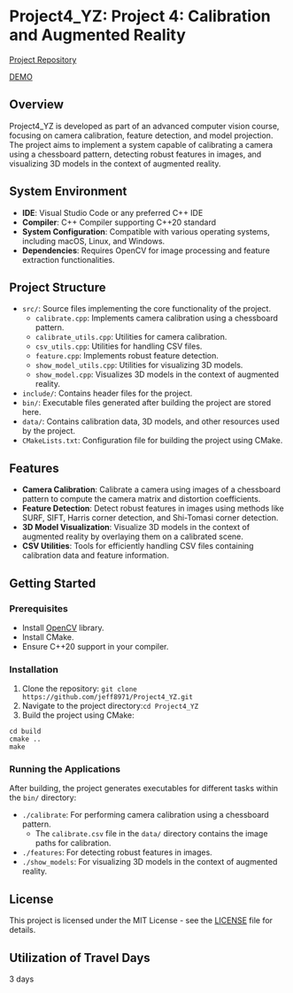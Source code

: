 # Project4_YZ: Project 4: Calibration and Augmented Reality

[Project Repository](https://github.com/jeff8971/Project4_YZ)

[DEMO](https://drive.google.com/file/d/1jM_PgVTPZHYQJVXBxExOj3yt8gHMWUUf/view?usp=drive_link)

## Overview
Project4_YZ is developed as part of an advanced computer vision course, focusing on camera calibration, feature detection, and model projection. The project aims to implement a system capable of calibrating a camera using a chessboard pattern, detecting robust features in images, and visualizing 3D models in the context of augmented reality.


## System Environment
- **IDE**: Visual Studio Code or any preferred C++ IDE
- **Compiler**: C++ Compiler supporting C++20 standard
- **System Configuration**: Compatible with various operating systems, including macOS, Linux, and Windows.
- **Dependencies**: Requires OpenCV for image processing and feature extraction functionalities.

## Project Structure
- `src/`: Source files implementing the core functionality of the project.
  - `calibrate.cpp`: Implements camera calibration using a chessboard pattern.
  - `calibrate_utils.cpp`: Utilities for camera calibration.
  - `csv_utils.cpp`: Utilities for handling CSV files.
  - `feature.cpp`: Implements robust feature detection.
  - `show_model_utils.cpp`: Utilities for visualizing 3D models.
  - `show_model.cpp`: Visualizes 3D models in the context of augmented reality.
- `include/`: Contains header files for the project.
- `bin/`: Executable files generated after building the project are stored here.
- `data/`: Contains calibration data, 3D models, and other resources used by the project.
- `CMakeLists.txt`: Configuration file for building the project using CMake.


## Features
- **Camera Calibration**: Calibrate a camera using images of a chessboard pattern to compute the camera matrix and distortion coefficients.
- **Feature Detection**: Detect robust features in images using methods like SURF, SIFT, Harris corner detection, and Shi-Tomasi corner detection.
- **3D Model Visualization**: Visualize 3D models in the context of augmented reality by overlaying them on a calibrated scene.
- **CSV Utilities**: Tools for efficiently handling CSV files containing calibration data and feature information.


## Getting Started
### Prerequisites
- Install [OpenCV](https://opencv.org/releases/) library.
- Install CMake.
- Ensure C++20 support in your compiler.

### Installation
1. Clone the repository:
```git clone https://github.com/jeff8971/Project4_YZ.git```
2. Navigate to the project directory:```cd Project4_YZ```
3. Build the project using CMake:
```
cd build
cmake ..
make
```


### Running the Applications
After building, the project generates executables for different tasks within the `bin/` directory:
- `./calibrate`: For performing camera calibration using a chessboard pattern.
  - The `calibrate.csv` file in the `data/` directory contains the image paths for calibration.
- `./features`: For detecting robust features in images.
- `./show_models`: For visualizing 3D models in the context of augmented reality.

## License
This project is licensed under the MIT License - see the [LICENSE](LICENSE) file for details.

## Utilization of Travel Days
3 days



